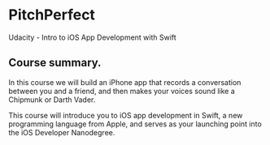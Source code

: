 # PitchPerfect
Udacity - Intro to iOS App Development with Swift

## Course summary.

In this course we will build an iPhone app that records a conversation between you and a friend, and then makes your voices sound like a Chipmunk or Darth Vader.

This course will introduce you to iOS app development in Swift, a new programming language from Apple, and serves as your launching point into the iOS Developer Nanodegree.
